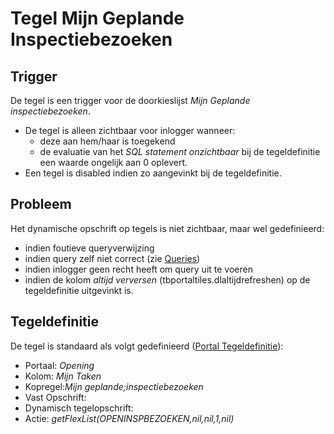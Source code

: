 # Tegel Mijn Geplande Inspectiebezoeken

## Trigger

De tegel is een trigger voor de doorkieslijst *Mijn Geplande inspectiebezoeken*.

  * De tegel is alleen zichtbaar voor inlogger wanneer: 
    * deze aan hem/haar is toegekend 
    * de evaluatie van het *SQL statement onzichtbaar* bij de tegeldefinitie een waarde ongelijk aan 0 oplevert. 
  * Een tegel is disabled indien zo aangevinkt bij de tegeldefinitie.

## Probleem

Het dynamische opschrift op tegels is niet zichtbaar, maar wel gedefinieerd:

  * indien foutieve queryverwijzing  
  * indien query zelf niet correct (zie [Queries](/docs/instellen_inrichten/queries.md))
  * indien inlogger geen recht heeft om query uit te voeren
  * indien de kolom *altijd verversen* (tbportaltiles.dlaltijdrefreshen) op de tegeldefinitie uitgevinkt is.

## Tegeldefinitie

De tegel is standaard als volgt gedefinieerd ([Portal Tegeldefinitie](/docs/instellen_inrichten/portaldefinitie/portal_tegel.md)):

  * Portaal: *Opening*
  * Kolom: *Mijn Taken*
  * Kopregel:*Mijn geplande;inspectiebezoeken*
  * Vast Opschrift:
  * Dynamisch tegelopschrift:
  * Actie: *getFlexList(OPENINSPBEZOEKEN,nil,nil,1,nil)*

